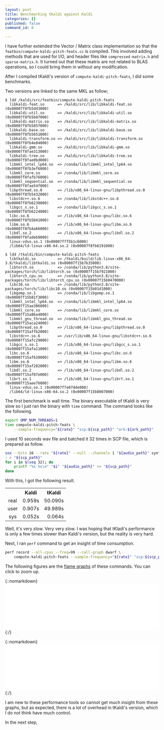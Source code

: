 ```yaml
---
layout: post
title: Benchmarking tKaldi against Kaldi
categories: []
published: false
command_id: 0

---
```


I have further extended the Vector / Matrix class implementation so that the `featbin/compute-kaldi-pitch-feats.cc` is compiled. This involved adding methods that are used for I/O, and header files like `compressed-matrix.h` and `sparse-matrix.h`. It turned out that these matrix are not related to BLAS operations, so I could bring them in without any modification.

After I compiled tKaldi's version of `compute-kaldi-pitch-feats`, I did some benchmarks.

Two versions are linked to the same MKL as follow;

```
$ ldd /kaldi/src/featbin/compute-kaldi-pitch-feats
  libkaldi-feat.so      => /kaldi/src/lib/libkaldi-feat.so (0x00007f8fb5d43000)
  libkaldi-util.so      => /kaldi/src/lib/libkaldi-util.so (0x00007f8fb5b07000)
  libkaldi-matrix.so    => /kaldi/src/lib/libkaldi-matrix.so (0x00007f8fb585f000)
  libkaldi-base.so      => /kaldi/src/lib/libkaldi-base.so (0x00007f8fb5651000)
  libkaldi-transform.so => /kaldi/src/lib/libkaldi-transform.so (0x00007f8fb4e04000)
  libkaldi-gmm.so       => /kaldi/src/lib/libkaldi-gmm.so (0x00007f8fae313000)
  libkaldi-tree.so      => /kaldi/src/lib/libkaldi-tree.so (0x00007f8fae0bd000)
  libmkl_intel_lp64.so  => /conda/lib/libmkl_intel_lp64.so (0x00007f8fb3ef6000)
  libmkl_core.so        => /conda/lib/libmkl_core.so (0x00007f8fafb76000)
  libmkl_sequential.so  => /conda/lib/libmkl_sequential.so (0x00007f8fae54f000)
  libpthread.so.0       => /lib/x86_64-linux-gnu/libpthread.so.0 (0x00007f8fb5432000)
  libstdc++.so.6        => /conda/lib/libstdc++.so.6 (0x00007f8fb6238000)
  libgcc_s.so.1         => /conda/lib/libgcc_s.so.1 (0x00007f8fb6224000)
  libc.so.6             => /lib/x86_64-linux-gnu/libc.so.6 (0x00007f8fb5041000)
  libm.so.6             => /lib/x86_64-linux-gnu/libm.so.6 (0x00007f8fb4a66000)
  libdl.so.2            => /lib/x86_64-linux-gnu/libdl.so.2 (0x00007f8fadeb9000)
  linux-vdso.so.1 (0x00007fff5b1c6000)
  /lib64/ld-linux-x86-64.so.2 (0x00007f8fb6191000)

$ ldd /tkaldi/bin/compute-kaldi-pitch-feats
  libtkaldi.so          => /tkaldi/build/lib.linux-x86_64-3.8/tkaldi/libtkaldi.so (0x00007f15b7b35000)
  libtorch.so           => /conda/lib/python3.8/site-packages/torch/lib/libtorch.so (0x00007f15b7921000)
  libtorch_cpu.so       => /conda/lib/python3.8/site-packages/torch/lib/libtorch_cpu.so (0x00007f15b0470000)
  libc10.so             => /conda/lib/python3.8/site-packages/torch/lib/libc10.so (0x00007f15b01d1000)
  libgomp.so.1          => /conda/lib/libgomp.so.1 (0x00007f15b81f3000)
  libmkl_intel_lp64.so  => /conda/lib/libmkl_intel_lp64.so (0x00007f15ae306000)
  libmkl_core.so        => /conda/lib/libmkl_core.so (0x00007f15a86a4000)
  libmkl_gnu_thread.so  => /conda/lib/libmkl_gnu_thread.so (0x00007f15aca24000)
  libpthread.so.0       => /lib/x86_64-linux-gnu/libpthread.so.0 (0x00007f15affb2000)
  libstdc++.so.6        => /usr/lib/x86_64-linux-gnu/libstdc++.so.6 (0x00007f15afc29000)
  libgcc_s.so.1         => /lib/x86_64-linux-gnu/libgcc_s.so.1 (0x00007f15afa11000)
  libc.so.6             => /lib/x86_64-linux-gnu/libc.so.6 (0x00007f15af620000)
  libm.so.6             => /lib/x86_64-linux-gnu/libm.so.6 (0x00007f15af282000)
  libdl.so.2            => /lib/x86_64-linux-gnu/libdl.so.2 (0x00007f15af07e000)
  librt.so.1            => /lib/x86_64-linux-gnu/librt.so.1 (0x00007f15aee76000)
  linux-vdso.so.1 (0x00007ffe07dde000)
  /lib64/ld-linux-x86-64.so.2 (0x00007f15b8007000)
```

The first benchmark is wall time. The binary executable of tKaldi is very slow so I just ran the binary with `time` command. The command looks like the following.

```bash
export OMP_NUM_THREADS=1
time compute-kaldi-pitch-feats \
    --sample-frequency="${rate}" "scp:${scp_path}" "ark:${ark_path}"
```

I used 10 seconds wav file and batched it 32 times in SCP file, which is prepared as follow.

```bash
sox --bits 16 --rate "${rate}" --null --channels 1 "${audio_path}" synth "${audio_length}" sine 300 vol -10db
: > "${scp_path}"
for i in $(seq 32); do
    printf "%s %s\n" "$i" "${audio_path}" >> "${scp_path}"
done
```

With this, I got the following result.

<center>
<table style="">
  <tr>
    <th></th>
    <th>Kaldi</th>
    <th>tKaldi</th>
  </tr>
  <tr>
    <td style="text-align: center">real</td>
    <td style="text-align: right">0.959s</td>
    <td style="text-align: right">50.090s</td>
  </tr>
  <tr>
    <td style="text-align: center">user</td>
    <td style="text-align: right">0.907s</td>
    <td style="text-align: right">49.989s</td>
  </tr>
  <tr>
    <td style="text-align: center">sys</td>
    <td style="text-align: right">0.052s</td>
    <td style="text-align: right">0.064s</td>
  </tr>
</table>
</center>

Well, it's very slow. Very very slow. I was hoping that tKladi's performance is only a few times slower than Kaldi's version, but the reality is very hard.

Next, I ran `perf` command to get an insight of time consumption.

```bash
perf record --all-cpus --freq=99 --call-graph dwarf \
    compute-kaldi-pitch-feats --sample-frequency="${rate}" "scp:${scp_path}" "ark:${ark_path}"
```

The following figures are the [flame graphs](http://www.brendangregg.com/flamegraphs.html) of these commands. You can click to zoom up.

{::nomarkdown}
<embed src="../assets/2020-11-30-benchmarking-tkaldi-against-kaldi/kaldi.svg" style="position: relative; width: 100%;"/>
{:/}

{::nomarkdown}
<embed src="../assets/2020-11-30-benchmarking-tkaldi-against-kaldi/tkaldi.svg" style="position: relative; width: 100%;"/>
{:/}

I am new to these performance tools so cannot get much insight from these graphs, but as expected, there is a lot of overhead in tKaldi's version, which I do not think have much control.



In the next step, 
